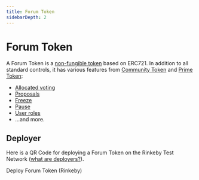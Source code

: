 ```yaml
---
title: Forum Token
sidebarDepth: 2
---
```


# Forum Token

A Forum Token is a [non-fungible token](https://en.wikipedia.org/wiki/Non-fungible_token)
based on ERC721. In addition to all standard controls, it has various features from
[Community Token](./community.md) and [Prime Token](./prime.md):

- [Allocated voting](./community.md#allocated-voting)
- [Proposals](./community.md#proposals)
- [Freeze](./prime.md#freeze)
- [Pause](./prime.md#pause)
- [User roles](./prime.md#user-roles)
- ...and more.

## Deployer

Here is a QR Code for deploying a Forum Token on the Rinkeby Test Network 
([what are deployers?](./blockwell-contracts.md#what-are-deployers)).

<Qr code="t5mkx5">Deploy Forum Token (Rinkeby)</Qr>
